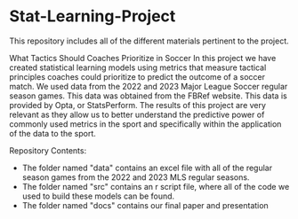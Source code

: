 # Stat-Learning-Project
This repository includes all of the different materials pertinent to the project. 

What Tactics Should Coaches Prioritize in Soccer
In this project we have created statistical learning models using metrics that measure tactical principles coaches could prioritize to predict the outcome of a soccer match. We used data from the 2022 and 2023 Major League Soccer regular season games. This data was obtained from the FBRef website. This data is provided by Opta, or StatsPerform. The results of this project are very relevant as they allow us to better understand the predictive power of commonly used metrics in the sport and specifically within the application of the data to the sport. 

Repository Contents:
- The folder named "data" contains an excel file with all of the regular season games from the 2022 and 2023 MLS regular seasons. 
- The folder named "src" contains an r script file, where all of the code we used to build these models can be found. 
- The folder named "docs" contains our final paper and presentation
